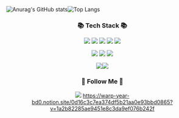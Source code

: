 <!--
**harrysci/harrysci** is a ✨ _special_ ✨ repository because its `README.md` (this file) appears on your GitHub profile.

Here are some ideas to get you started:

- 🔭 I’m currently working on ...
- 🌱 I’m currently learning ...
- 👯 I’m looking to collaborate on ...
- 🤔 I’m looking for help with ...
- 💬 Ask me about ...
- 📫 How to reach me: ...
- 😄 Pronouns: ...
- ⚡ Fun fact: ...
-->



![Anurag's GitHub stats](https://github-readme-stats.vercel.app/api?username=harrysci&show_icons=true&theme=radical)![Top Langs](https://github-readme-stats.vercel.app/api/top-langs/?username=harrysci&layout=compact&theme=tokyonight)

<div align="center">
<h3 align="center">📚 Tech Stack 📚</h3>

<img src="https://img.shields.io/badge/react-40AEF0?style=for-the-badge&logo=react&logoColor=#40AEF0"/> <img src="https://img.shields.io/badge/typescript-004088?style=for-the-badge&logo=typescript&logoColor=#004088"/> <img src="https://img.shields.io/badge/Nest-E0234E?style=for-the-badge&logo=NestJs&logoColor=#E0234E"/> <img src="https://img.shields.io/badge/python-F7DF1E?style=for-the-badge&logo=python&logoColor=#F7DF1E"/> <img src="https://img.shields.io/badge/Flask-17202C?style=for-the-badge&logo=Flask&logoColor=#ffffff"/>

<img src="https://img.shields.io/badge/html5-FFCC22?style=for-the-badge&logo=html5&logoColor=#FF9E0F"/> <img src="https://img.shields.io/badge/css3-FFCC22?style=for-the-badge&logo=css3&logoColor=#FFCC22"/> <img src="https://img.shields.io/badge/javascript-F7DF1E?style=for-the-badge&logo=javascript&logoColor=#FFFFFF"/>

<img src="https://img.shields.io/badge/Amazon Aws-FF9900?style=for-the-badge&logo=AmazonAws&logoColor=#FF9900"/><img src="https://img.shields.io/badge/Visual Studio code-007ACC?style=for-the-badge&logo=Visual Studio code&logoColor=#007ACC"/>

  <h3 align="center">🌈 Follow Me 🌈</h3>
 
  
<img src="https://img.shields.io/badge/NOTION-17202C?style=for-the-badge&logo=notion&logoColor=#ffffff"/>
   <a href="https://warp-year-bd0.notion.site/0d16c3c7ea374df5b21aa0e93bbd0865?v=1a2b82285ae9451e8c3da9ef076b242f">https://warp-year-bd0.notion.site/0d16c3c7ea374df5b21aa0e93bbd0865?v=1a2b82285ae9451e8c3da9ef076b242f</a>
</div>

